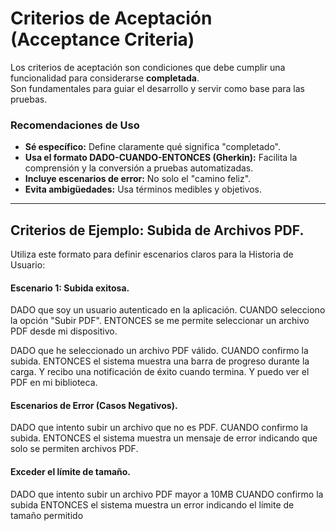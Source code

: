 # Criterios de Aceptación (Acceptance Criteria)

Los criterios de aceptación son condiciones que debe cumplir una funcionalidad para considerarse **completada**.  
Son fundamentales para guiar el desarrollo y servir como base para las pruebas.

### Recomendaciones de Uso

* **Sé específico:** Define claramente qué significa "completado".
* **Usa el formato DADO-CUANDO-ENTONCES (Gherkin):** Facilita la comprensión y la conversión a pruebas automatizadas.
* **Incluye escenarios de error:** No solo el "camino feliz".
* **Evita ambigüedades:** Usa términos medibles y objetivos.

---

## Criterios de Ejemplo: Subida de Archivos PDF. 

Utiliza este formato para definir escenarios claros para la Historia de Usuario:

#### Escenario 1: Subida exitosa. 

DADO que soy un usuario autenticado en la aplicación. 
CUANDO selecciono la opción "Subir PDF". 
ENTONCES se me permite seleccionar un archivo PDF desde mi dispositivo.    

DADO que he seleccionado un archivo PDF válido. 
CUANDO confirmo la subida. 
ENTONCES el sistema muestra una barra de progreso durante la carga. 
Y recibo una notificación de éxito cuando termina. 
Y puedo ver el PDF en mi biblioteca. 

#### Escenarios de Error (Casos Negativos). 

DADO que intento subir un archivo que no es PDF. 
CUANDO confirmo la subida. 
ENTONCES el sistema muestra un mensaje de error indicando que solo se permiten archivos PDF. 

#### Exceder el límite de tamaño. 

DADO que intento subir un archivo PDF mayor a 10MB
CUANDO confirmo la subida
ENTONCES el sistema muestra un error indicando el límite de tamaño permitido